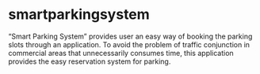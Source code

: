 # smartparkingsystem
“Smart Parking System” provides user an easy way of booking the parking slots through an application. To avoid the problem of traffic conjunction in commercial areas that unnecessarily consumes time, this application provides the easy reservation system for parking.
